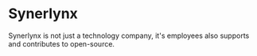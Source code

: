 # Synerlynx
Synerlynx is not just a technology company, it's employees also supports and contributes to open-source.
